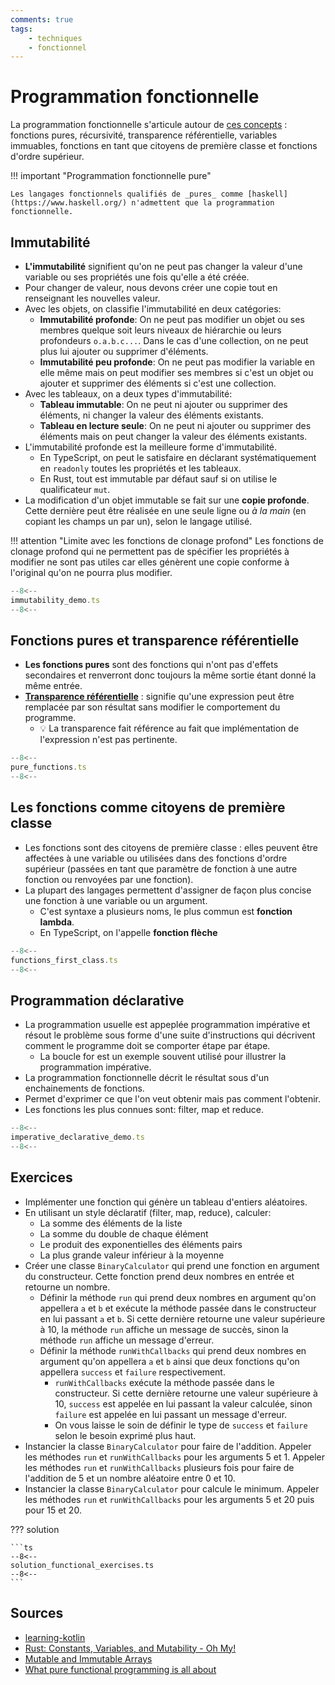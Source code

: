 ```yaml
---
comments: true
tags:
    - techniques
    - fonctionnel
---
```


# Programmation fonctionnelle

La programmation fonctionnelle s'articule autour de [ces concepts](https://www.geeksforgeeks.org/functional-programming-paradigm) : fonctions pures, récursivité, transparence référentielle, variables immuables, fonctions en tant que citoyens de première classe et fonctions d'ordre supérieur.

!!! important "Programmation fonctionnelle pure"

    Les langages fonctionnels qualifiés de _pures_ comme [haskell](https://www.haskell.org/) n'admettent que la programmation fonctionnelle.

## Immutabilité

-   **L'immutabilité** signifient qu'on ne peut pas changer la valeur d'une variable ou ses propriétés une fois qu'elle a été créée.
-   Pour changer de valeur, nous devons créer une copie tout en renseignant les nouvelles valeur.
-   Avec les objets, on classifie l'immutabilité en deux catégories:
    -   **Immutabilité profonde**: On ne peut pas modifier un objet ou ses membres quelque soit leurs niveaux de hiérarchie ou leurs profondeurs `o.a.b.c...`. Dans le cas d'une collection, on ne peut plus lui ajouter ou supprimer d'éléments.
    -   **Immutabilité peu profonde**: On ne peut pas modifier la variable en elle même mais on peut modifier ses membres si c'est un objet ou ajouter et supprimer des éléments si c'est une collection.
-   Avec les tableaux, on a deux types d'immutabilité:
    -   **Tableau immutable**: On ne peut ni ajouter ou supprimer des éléments, ni changer la valeur des éléments existants.
    -   **Tableau en lecture seule**: On ne peut ni ajouter ou supprimer des éléments mais on peut changer la valeur des éléments existants.
-   L'immutabilité profonde est la meilleure forme d'immutabilité.
    -   En TypeScript, on peut le satisfaire en déclarant systématiquement en `readonly` toutes les propriétés et les tableaux.
    -   En Rust, tout est immutable par défaut sauf si on utilise le qualificateur `mut`.
-   La modification d'un objet immutable se fait sur une **copie profonde**. Cette dernière peut être réalisée en une seule ligne ou _à la main_ (en copiant les champs un par un), selon le langage utilisé.

!!! attention "Limite avec les fonctions de clonage profond"
Les fonctions de clonage profond qui ne permettent pas de spécifier les propriétés à modifier ne sont pas utiles car elles génèrent une copie conforme à l'original qu'on ne pourra plus modifier.

```ts title="Immutabilité"
--8<--
immutability_demo.ts
--8<--
```

## Fonctions pures et transparence référentielle

-   **Les fonctions pures** sont des fonctions qui n'ont pas d'effets secondaires et renverront donc toujours la même sortie étant donné la même entrée.
-   [**Transparence référentielle**](https://ericnormand.me/podcast/what-is-referential-transparency) : signifie qu'une expression peut être remplacée par son résultat sans modifier le comportement du programme.
    -   :bulb: La transparence fait référence au fait que implémentation de l'expression n'est pas pertinente.

```ts
--8<--
pure_functions.ts
--8<--
```

## Les fonctions comme citoyens de première classe

-   Les fonctions sont des citoyens de première classe : elles peuvent être affectées à une variable ou utilisées dans des fonctions d'ordre supérieur (passées en tant que paramètre de fonction à une autre fonction ou renvoyées par une fonction).
-   La plupart des langages permettent d'assigner de façon plus concise une fonction à une variable ou un argument.
    -   C'est syntaxe a plusieurs noms, le plus commun est **fonction lambda**.
    -   En TypeScript, on l'appelle **fonction flèche**

```ts
--8<--
functions_first_class.ts
--8<--
```

## Programmation déclarative

-   La programmation usuelle est appeplée programmation impérative et résout le problème sous forme d'une suite d'instructions qui décrivent comment le programme doit se comporter étape par étape.
    -   La boucle for est un exemple souvent utilisé pour illustrer la programmation impérative.
-   La programmation fonctionnelle décrit le résultat sous d'un enchainements de fonctions.
-   Permet d'exprimer ce que l'on veut obtenir mais pas comment l'obtenir.
-   Les fonctions les plus connues sont: filter, map et reduce.

```ts
--8<--
imperative_declarative_demo.ts
--8<--
```

## Exercices

-   Implémenter une fonction qui génère un tableau d'entiers aléatoires.
-   En utilisant un style déclaratif (filter, map, reduce), calculer:
    -   La somme des éléments de la liste
    -   La somme du double de chaque élément
    -   Le produit des exponentielles des éléments pairs
    -   La plus grande valeur inférieur à la moyenne
-   Créer une classe `BinaryCalculator` qui prend une fonction en argument du constructeur. Cette fonction prend deux nombres en entrée et retourne un nombre.
    -   Définir la méthode `run` qui prend deux nombres en argument qu'on appellera `a` et `b` et exécute la méthode passée dans le constructeur en lui passant `a` et `b`. Si cette dernière retourne une valeur supérieure à 10, la méthode `run` affiche un message de succès, sinon la méthode `run` affiche un message d'erreur.
    -   Définir la méthode `runWithCallbacks` qui prend deux nombres en argument qu'on appellera `a` et `b` ainsi que deux fonctions qu'on appellera `success` et `failure` respectivement.
        -   `runWithCallbacks` exécute la méthode passée dans le constructeur. Si cette dernière retourne une valeur supérieure à 10, `success` est appelée en lui passant la valeur calculée, sinon `failure` est appelée en lui passant un message d'erreur.
        -   On vous laisse le soin de définir le type de `success` et `failure` selon le besoin exprimé plus haut.
-   Instancier la classe `BinaryCalculator` pour faire de l'addition. Appeler les méthodes `run` et `runWithCallbacks` pour les arguments 5 et 1. Appeler les méthodes `run` et `runWithCallbacks` plusieurs fois pour faire de l'addition de 5 et un nombre aléatoire entre 0 et 10.
-   Instancier la classe `BinaryCalculator` pour calcule le minimum. Appeler les méthodes `run` et `runWithCallbacks` pour les arguments 5 et 20 puis pour 15 et 20.

??? solution

    ```ts
    --8<--
    solution_functional_exercises.ts
    --8<--
    ```

## Sources

-   [learning-kotlin](https://worldline.github.io/learning-kotlin/en/kotlin-features/#functional-programming)
-   [Rust: Constants, Variables, and Mutability - Oh My!](https://oswalt.dev/2020/03/rust-constants-variables-and-mutability-oh-my/)
-   [Mutable and Immutable Arrays](https://www.educative.io/courses/learn-typescript-complete-course/q2Q6MZXP4yR)
-   [What pure functional programming is all about](https://www.fpcomplete.com/blog/2017/04/pure-functional-programming/)
